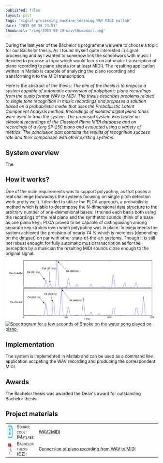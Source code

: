 ```yaml
---
published: false
layout: post
tags: "signal-processing machine-learning WAV MIDI matlab"
date: "2013-06-30 23:51"
thumbnail: "/img/2013-06-30-wav/thumbnail.png"
---
```



<div class="post">

<p> During the last year of the Bachelor's programme we were to choose a topic for our Bachelor thesis. As I found myself quite interested in signal processing and as I wanted to somehow link the schoolwork with music I decided to propose a topic which would focus on automatic transcription of piano recording to piano sheets (or at least MIDI). The resulting application written in Matlab is capable of analyzing the piano recording and transforming it to the MIDI transcription.
</p>

<!--more-->

<p>
Here is the abstract of the thesis:
<span style="font-style: italic;">The aim of the thesis is to propose a system capable of automatic conversion of polyphonic piano recordings from the audio format WAV to MIDI. The thesis describes problems related to single tone recognition in music recordings and proposes a solution based on a probabilistic model that uses the Probabilistic Latent Component Analysis method. Recordings of isolated digital piano tones were used to train the system. The proposed system was tested on classical recordings of the Classical Piano MIDI database and on recordings of a Korg SP-250 piano and evaluated using a variety of metrics. The conclusion part contains the results of recognition success rate and their comparison with other existing systems.</span>
</p>

<h2>System overview</h2>
The 

<h2>How it works?</h2>
One of the main requirements was to support polypohny, as that poses a real challenge (nowadays the systems focusing on single pitch detection work pretty well). I decided to utilize the PLCA approach, a probabilistic method which is able to decompose the N-dimensional data structure to the arbitrary number of one-deimsnional bases. I trained each basis both using the recordings of the real piano and the synthetitc sounds (think of a base as one piano key). PLCA proved to be capable of distinguisingh among separate key strokes even when polypohny was in place. In exepriments the system achieved the precision of nearly 74 % which is moreless (depending on the dataset) on par with other state-of-the-art systems. Though it is still not robust enought for fully automatic music transcription as for the perception by a musician the resulting MIDI sounds close enough to the original signal.

<div>
  <a href="/img/2013-06-30-wav2midi/notes.png">
  <img class="post" src="/img/2013-06-30-wav2midi/notes.png" alt="Polyphony" width="600" align="middle">
  </a>
</div>

<div>
  <a href="/img/2013-06-30-wav2midi/spectrogram.png">
  <img class="post" src="/img/2013-06-30-wav2midi/spectrogram.png" alt="Spectrogram for a few seconds of Smoke on the water song played on piano." width="600" align="middle">
  </a>
</div>

<h2>Implementation</h2>
<p>The system is implemented in Matlab and can be used as a command line application accpeting the WAV recording and producing the correspondent MIDI.</p>

<h2>Awards</h2>
<p>The Bachelor thesis was awarded the Dean's award for outstanding Bachelor thesis.</p>

<h2>Project materials</h2>

<table>
  <col width="6%">
  <col width="12%">
  <tr>
    <td><img src="/img/source.png" alt="source code icon" width="40" height="40" align="middle"></td>
    <td><span style="font-variant: small-caps;">Source code (Matlab):</span></td>
    <td><a href="https://github.com/bednarikjan/WAV2MIDI">WAV2MIDI</a></td>
  </tr>
  <tr>
    <td><img src="/img/pdf.png" alt="pdf icon" width="40" height="40" align="middle"></td>
    <td><span style="font-variant: small-caps;">Bachelor thesis (CZ):</span></td>
    <td><a href="http://excel.fit.vutbr.cz/2015/submissions/095/95.pdf">Conversion of piano recording from WAV to MIDI</a></td>
  </tr>
</table>

</div>
